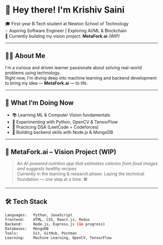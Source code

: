 # 👋 Hey there! I'm Krishiv Saini

🎓 First-year B.Tech student at Newton School of Technology  
💡 Aspiring Software Engineer | Exploring AI/ML & Blockchain  
🚀 Currently building my vision project: **MetaFork.ai** *(WIP)*

---

## 👨‍💻 About Me

I'm a curious and driven learner passionate about solving real-world problems using technology.  
Right now, I'm diving deep into machine learning and backend development to bring my idea — **MetaFork.ai** — to life.

---

## 🌱 What I’m Doing Now

- 📚 Learning ML & Computer Vision fundamentals  
- 🧪 Experimenting with Python, OpenCV & TensorFlow  
- 🧠 Practicing DSA (LeetCode + Codeforces)  
- 🔧 Building backend skills with Node.js & MongoDB

---

## 🚧 MetaFork.ai – Vision Project (WIP)

> *An AI-powered nutrition app that estimates calories from food images and suggests healthy recipes.*  
> Currently in the learning & research phase. Laying the technical foundation — one step at a time. 🛠️

---

## 🛠️ Tech Stack

```bash
Languages:   Python, JavaScript
Frontend:    HTML, CSS, React.js, Redux
Backend:     Node.js, Express.js (in progress)
Databases:   MongoDB
Tools:       Git, GitHub, Postman
Learning:    Machine Learning, OpenCV, TensorFlow



